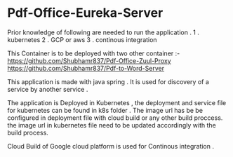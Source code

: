 # Pdf-Office-Eureka-Server


Prior knowledge of following are needed to run the application .
1 . kubernetes 
2 . GCP or aws 
3 . continous integration 

This Container is to be deployed with two other container :-
https://github.com/Shubhamr837/Pdf-Office-Zuul-Proxy
https://github.com/Shubhamr837/Pdf-to-Word-Server

This application is made with java spring . It is used for discovery of a service by another service .

The application is Deployed in Kubernetes , the deployment and service file for kubernetes can be found in k8s folder .
The image url has be be configured in deployment file with cloud build or any other build proccess.
the image url in kubernetes file need to be updated accordingly with the build process.

Cloud Build of Google cloud platform is used for Continous integration .
